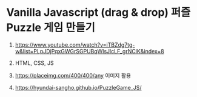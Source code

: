 # Vanilla Javascript (drag & drop) 퍼즐 Puzzle 게임 만들기

1. <https://www.youtube.com/watch?v=iTBZdg7tg-w&list=PLpJDjPqxGWGrSGPUBqWlsJlcLF_grNClK&index=8>

2. HTML, CSS, JS

3. <https://placeimg.com/400/400/any> 이미지 활용

4. <https://hyundai-sangho.github.io/PuzzleGame_JS/>
